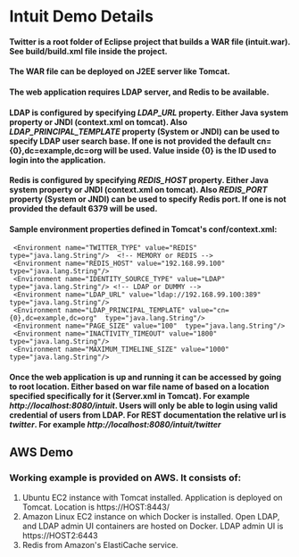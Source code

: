# Intuit Demo Details

#### Twitter is a root folder of Eclipse project that builds a WAR file (<b>intuit.war</b>). See build/build.xml file inside the project.
#### The WAR file can be deployed on J2EE server like Tomcat.
#### The web application requires LDAP server, and Redis to be available.
#### LDAP is configured by specifying <b><i>LDAP_URL</i></b> property. Either Java system property or JNDI (context.xml on tomcat). Also <b><i>LDAP_PRINCIPAL_TEMPLATE</i></b> property (System or JNDI) can be used to specify LDAP user search base. If one is not provided the default <b>cn={0},dc=example,dc=org</b> will be used.  Value inside <b>{0}</b> is the ID used to login into the application.
#### Redis is configured by specifying <b><i>REDIS_HOST</i></b> property. Either  Java system property or JNDI (context.xml on tomcat).  Also <b><i>REDIS_PORT</i></b> property (System or JNDI) can be used to specify Redis port. If one is not provided the default <b>6379</b> will be used. 
#### Sample environment properties defined in Tomcat's conf/context.xml:
     <Environment name="TWITTER_TYPE" value="REDIS"  type="java.lang.String"/>  <!-- MEMORY or REDIS -->
     <Environment name="REDIS_HOST" value="192.168.99.100" type="java.lang.String"/> 	
     <Environment name="IDENTITY_SOURCE_TYPE" value="LDAP" type="java.lang.String"/> <!-- LDAP or DUMMY -->	
     <Environment name="LDAP_URL" value="ldap://192.168.99.100:389"  type="java.lang.String"/>
     <Environment name="LDAP_PRINCIPAL_TEMPLATE" value="cn={0},dc=example,dc=org"  type="java.lang.String"/>
     <Environment name="PAGE_SIZE" value="100"  type="java.lang.String"/>	
     <Environment name="INACTIVITY_TIMEOUT" value="1800"  type="java.lang.String"/>	
     <Environment name="MAXIMUM_TIMELINE_SIZE" value="1000"  type="java.lang.String"/>
     
#### Once the web application is up and running it can be accessed by going to root location. Either based on war file name of based on a location specified specifically for it (Server.xml in Tomcat).  For example <i>http://localhost:8080/intuit</i>. Users will only be able to login using valid credential of users from LDAP.  For REST documentation the relative url is <i>twitter</i>. For example  <i>http://localhost:8080/intuit/twitter</i>

## AWS Demo

### Working example is provided on AWS. It consists of:
1. Ubuntu EC2 instance with Tomcat installed. Application is deployed on Tomcat.  Location is https://HOST:8443/
2. Amazon Linux EC2 instance on which Docker is installed. Open LDAP, and LDAP admin UI containers are hosted on Docker.  LDAP admin UI is https://HOST2:6443
3. Redis from Amazon's ElastiCache service.

